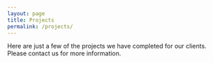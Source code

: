 ```yaml
---
layout: page
title: Projects
permalink: /projects/
---
```


Here are just a few of the projects we have completed for our clients. Please contact us for more information.
